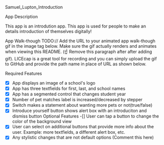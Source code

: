 Samuel_Lupton_Introduction

App Description

This app is an introdution app. This app is used for people to make an details introduction of themselves digitally!

App Walk-though
TODO:// Add the URL to your animated app walk-though gif in the image tag below. Make sure the gif actually renders and animates when viewing this README. (☝️ Remove this paragraph after after adding gif). LICEcap is a great tool for recording and you can simply upload the gif to GitHub and provide the path name in place of URL as shown below.

Required Features
-[x] App displays an image of a school's logo
-[x] App has three textfields for first, last, and school names
-[x] App has a segmented control that changes student year
-[x] Number of pet matches label is increased/decreased by stepper
-[x] Switch makes a statement about wanting more pets or not(true/false)
-[x] Introduce yourself button shows alert box with an introduciton and dismiss button
Optional Features
-[] User can tap a button to change the color of the background view
-[x] User can select on additional buttons that provide more info about the user. Example: more textfields, a different alert box, etc.
-[x] Any stylistic changes that are not default options (Comment this here)
